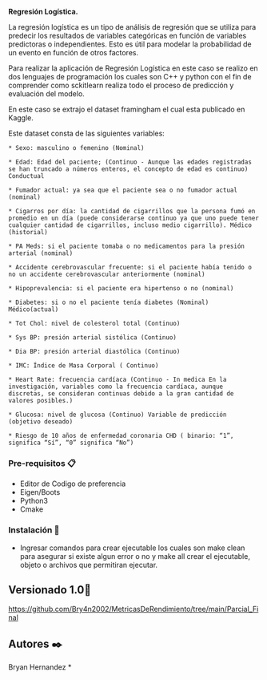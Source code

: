 **Regresión Logística.**

La regresión logística es un tipo de análisis de regresión que se utiliza para predecir los resultados de variables categóricas en función de 
variables predictoras o independientes. Esto es útil para modelar la probabilidad de un evento en función de otros factores.

Para realizar la aplicación de Regresión Logística en este caso se realizo en dos lenguajes de programación los cuales son C++ y python con el fin de 
comprender como sckitlearn realiza  todo el proceso de predicción y evaluación del modelo. 

En este caso se extrajo el dataset framingham el cual esta publicado en Kaggle.   

  Este dataset consta de las siguientes variables: 

    * Sexo: masculino o femenino (Nominal) 
    
    * Edad: Edad del paciente; (Continuo - Aunque las edades registradas se han truncado a números enteros, el concepto de edad es continuo) Conductual 
    
    * Fumador actual: ya sea que el paciente sea o no fumador actual (nominal) 
    
    * Cigarros por día: la cantidad de cigarrillos que la persona fumó en promedio en un día (puede considerarse continuo ya que uno puede tener cualquier cantidad de cigarrillos, incluso medio cigarrillo). Médico (historial) 
    
    * PA Meds: si el paciente tomaba o no medicamentos para la presión arterial (nominal) 
    
    * Accidente cerebrovascular frecuente: si el paciente había tenido o no un accidente cerebrovascular anteriormente (nominal) 
    
    * Hipoprevalencia: si el paciente era hipertenso o no (nominal) 
    
    * Diabetes: si o no el paciente tenía diabetes (Nominal) Médico(actual) 
    
    * Tot Chol: nivel de colesterol total (Continuo) 
    
    * Sys BP: presión arterial sistólica (Continuo) 
    
    * Dia BP: presión arterial diastólica (Continuo) 
    
    * IMC: Índice de Masa Corporal ( Continuo) 
    
    * Heart Rate: frecuencia cardíaca (Continuo - In medica En la investigación, variables como la frecuencia cardíaca, aunque discretas, se consideran continuas debido a la gran cantidad de valores posibles.) 
    
    * Glucosa: nivel de glucosa (Continuo) Variable de predicción (objetivo deseado) 
    
    * Riesgo de 10 años de enfermedad coronaria CHD ( binario: “1”, significa “Sí”, “0” significa “No”) 
    
    
    
### Pre-requisitos 📋
* Editor de Codigo de preferencia
* Eigen/Boots
* Python3
* Cmake


### Instalación 🔧
* Ingresar comandos para crear ejecutable los cuales son make clean para asegurar si existe algun error o no y make all crear el ejecutable, objeto o archivos que permitiran ejecutar. 



## Versionado 1.0📌
https://github.com/Bry4n2002/MetricasDeRendimiento/tree/main/Parcial_Final


## Autores ✒️
Bryan Hernandez
*   

